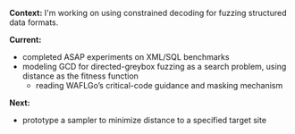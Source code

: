**Context:** I'm working on using constrained decoding for fuzzing structured data formats.

**Current:**

- completed ASAP experiments on XML/SQL benchmarks
- modeling GCD for directed-greybox fuzzing as a search problem, using distance as the fitness function
  - reading WAFLGo’s critical-code guidance and masking mechanism

**Next:**

- prototype a sampler to minimize distance to a specified target site
